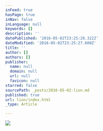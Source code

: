 ```yaml
---
inFeed: true
hasPage: true
inNav: false
inLanguage: null
keywords: []
description: ''
datePublished: '2016-05-02T23:25:28.322Z'
dateModified: '2016-05-02T23:25:27.600Z'
title: ''
author: []
authors: []
publisher:
  name: null
  domain: null
  url: null
  favicon: null
starred: false
sourcePath: _posts/2016-05-02-lion.md
published: true
url: lion/index.html
_type: Article

---
```

![](https://the-grid-user-content.s3-us-west-2.amazonaws.com/da06aac7-d712-4b9e-a891-a182600b2525.jpg)